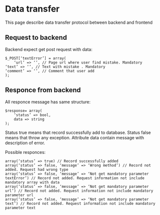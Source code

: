 # Data transfer
This page describe data transfer protocol between backend and frontend

## Request to backend

Backend expect get post request with data:
```
$_POST[‘textError’] = array(
	‘url’ => ‘’, // Page url where user find mistake. Mandatory
‘text’ => ‘’, // Text with mistake . Mandatory
‘comment’ => ‘’, // Comment that user add
);
```
## Responce from backend

All responce message has same structure:

```
$response= array(
	‘status’ => bool,
	data => string
);
```

Status true means that record successfully add to database.
Status false means that throw any exception. Attribute data contain message with description of error.

Possible responces:

```
array(‘status’ => true) // Record successfully added
array(‘status’ => false, ‘message’ => ‘Wrong method’) // Record not added. Request had wrong type
array(‘status’ => false, ‘message’ => ‘Not get mandatory parameter textError’) // Record not added. Request information not include mandatory array with data
array(‘status’ => false, ‘message’ => ‘Not get mandatory parameter url’) // Record not added. Request information not include mandatory parameter url
array(‘status’ => false, ‘message’ => ‘Not get mandatory parameter text’) // Record not added. Request information not include mandatory parameter text
```